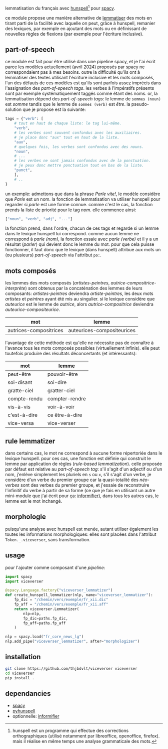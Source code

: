 lemmatisation du français avec [hunspell](http://hunspell.github.io/)[^1] pour [spacy](https://spacy.io/api).

ce module propose une manière alternative de [lemmatiser](https://spacy.io/api/lemmatizer) des mots en tirant parti de la facilité avec laquelle on peut, grâce à hunspell, remanier des lexiques, par exemple en ajoutant des mots ou en définissant de nouvelles règles de flexions (par exemple pour l'écriture inclusive).

[^1]: hunspell est un programme qui effectue des corrections orthographiques (utilisé notamment par libreoffice, openoffice, firefox). mais il réalise en même temps une analyse grammaticale des mots.

part-of-speech
--------------

ce module est fait pour être utilisé dans une pipeline spacy, et je l'ai écrit parce les modèles actuellement (avril 2024) proposés par spacy ne correspondaient pas à mes besoins. outre la difficulté qu'ils ont à lemmatiser des textes utilisant l'écriture inclusive et les mots composés, l'un des défauts de ces modèles est qu'ils sont parfois assez imprécis dans l'assignation des _part-of-speech tags_. les verbes à l'impératifs présents sont par exemple systématiquement taggés comme étant des noms. or, la lemmatisation dépend des _part-of-speech tags_: le lemme de `sommes (noun)` est _somme_ tandis que le lemme de `sommes (verb)` est _être_.
la pseudo-solution que je propose est la suivante:

```python
tags = {"verb": [
    # tout en haut de chaque liste: le tag lui-même.
    "verb", 
    # les verbes sont souvent confondus avec les auxiliaires.
    # je place donc "aux" tout en haut de la liste.
    "aux",
    # quelques fois, les verbes sont confondus avec des nouns.
    "noun",  
    # ...
    # les verbes ne sont jamais confondus avec de la ponctuation.
    # je peux donc mettre ponctuation tout en bas de la liste.
    "punct",
    ],
    # ..
}
```

un exemple: admettons que dans la phrase _Parle vite!_, le modèle considère que _Parle_ est un nom. la fonction de lemmatisation va utiliser hunspell pour regarder si _parle_ est une forme connue. comme c'est le cas, la fonction prends la liste de priorité pour le tag _nom_. elle commence ainsi:

```python
["noun", "verb", "adj", "..."]
```

la fonction prend, dans l'ordre, chacun de ces tags et regarde si un lemme dans le lexique hunspell lui correspond. comme aucun lemme ne correspond à _parle (nom)_, la fonction essaie avec _parle (verbe)_ et il y a un résultat (_parler_) qui devient donc le lemme du mot. pour que cela puisse fonctionner, il faut donc que le lexique (dans hunspell) attribue aux mots un (ou plusieurs) _part-of-speech_ via l'attribut `po:`.

mots composés
-------------

les lemmes des mots composés (_artistes-peintres_, _autrice-compositrice-interprète_) sont obtenus par la concaténation des lemmes de leurs composants: _artistes-peintres_ deviendra _artiste-peintres_, les deux mots _artistes_ et _peintres_ ayant été mis au singulier. si le lexique considère que _auteurice_ est le lemme de _autrice_, alors _autrice-compositrice_ deviendra _auteurice-compositeurice_.

| mot          | lemme          |
| --           | --             |
|autrices-compositrices|auteurices-compositeurices|

l'avantage de cette méthode est qu'elle ne nécessite pas de connaître à l'avance tous les mots composés possibles (virtuellement infinis). elle peut toutefois produire des résultats déconcertants (et intéressants):

| mot          | lemme          |
| --           | --             |
| peut-être    | pouvoir-être   |
| soi-disant   | soi-dire       |
| gratte-ciel  | gratter-ciel   |
| compte-rendu | compter-rendre |
| vis-à-vis    | voir-à-voir    |
| c'est-à-dire | ce être-à-dire |
| vice-versa   | vice-verser    |

rule lemmatizer
---------------

dans certains cas, le mot ne correspond à aucune forme répertoriée dans le lexique hunspell. pour ces cas, une fonction est définie qui construit le lemme par application de règles (_rule-based lemmatization_). celle proposée par défaut est relative au _part-of-speech tag_: s'il s'agit d'un adjectif ou d'un nom, j'enlève simplement les pluriels en `s` ou `x`, s'il s'agit d'un verbe, je considère d'un verbe du premier groupe car la quasi-totalité des _néo-verbes_ sont des verbes du premier groupe, et j'essaie de reconstruire l'infinitif du verbe à partir de sa forme (ce que je fais en utilisant un autre mini-module que j'ai écrit pour ça: [informifier](https://github.com/thjbdvlt/informifier)), dans tous les autres cas, le lemme est le mot inchangé.

morphologie
-----------

puisqu'une analyse avec hunspell est menée, autant utiliser également les toutes les informations morphologiques: elles sont placées dans l'attribut `Token._.viceverser`, sans transformation.

usage
-----

pour l'ajouter comme composant d'une _pipeline_:

```python
import spacy
import viceverser

@spacy.Language.factory("viceverser_lemmatizer")
def create_hunspell_lemmatizer(nlp, name="viceverser_lemmatizer"):
    fp_dic = "/chemin/vers/exemple/fr_xii.dic"
    fp_aff = "/chemin/vers/exemple/fr_xii.aff"
    return viceverser.Lemmatizer(
        nlp=nlp,
        fp_dic=paths.fp_dic,
        fp_aff=paths.fp_aff
    )

nlp = spacy.load("fr_core_news_lg")
nlp.add_pipe("viceverser_lemmatizer", after="morphologizer")
```

installation
------------

```bash
git clone https://github.com/thjbdvlt/viceverser viceverser
cd viceverser
pip install .
```

dependancies
------------

- [spacy](https://spacy.io/api)
- [pyhunspell](https://github.com/pyhunspell/pyhunspell)
- optionnelle: [informifier](https://github.com/thjbdvlt/informifier)
